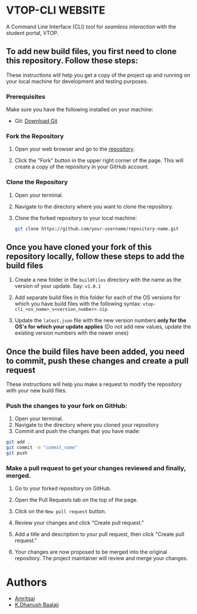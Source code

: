 # VTOP-CLI WEBSITE

A Command Line Interface (CLI) tool for _seamless interaction_ with the student portal, VTOP.

## To add new build files, you first need to clone this repository. Follow these steps:

These instructions will help you get a copy of the project up and running on your local machine for development and testing purposes.

### Prerequisites

Make sure you have the following installed on your machine:

- Git: [Download Git](https://git-scm.com/downloads)

### Fork the Repository

1. Open your web browser and go to the [repository](https://github.com/ACM-VIT/vtop-cli-website).

2. Click the "Fork" button in the upper right corner of the page. This will create a copy of the repository in your GitHub account.

### Clone the Repository

1. Open your terminal.

2. Navigate to the directory where you want to clone the repository.

3. Clone the forked repository to your local machine:
   ```bash
   git clone https://github.com/your-username/repository-name.git
   ```

## Once you have cloned your fork of this repository locally, follow these steps to add the build files

1. Create a new folder in the `buildFiles` directory with the name as the version of your update. Say:
   `v1.0.1`

2. Add separate build files in this folder for each of the OS versions for which you have build files with the following syntax:
   `vtop-cli_<os_name>_v<version_number>.zip`

3. Update the `latest.json` file with the new version numbers **only for the OS's for which your update applies** (Do not add new values, update the existing version numbers with the newer ones)

## Once the build files have been added, you need to commit, push these changes and create a pull request

These instructions will help you make a request to modify the repository with your new build files.

### Push the changes to your fork on GitHub:

1. Open your terminal.
2. Navigate to the directory where you cloned your repository
3. Commit and push the changes that you have made:

```bash
git add .
git commit -m "commit_name"
git push
```

### Make a pull request to get your changes reviewed and finally, merged.

1.  Go to your forked repository on GitHub.

2.  Open the Pull Requests tab on the top of the page.

3.  Click on the `New pull request` button.

4.  Review your changes and click "Create pull request."

5.  Add a title and description to your pull request, then click "Create pull request."

6.  Your changes are now proposed to be merged into the original repository. The project maintainer will review and merge your changes.

# Authors

- [Amritsai](https://github.com/gekyxme)
- [K.Dhanush Baalaji](https://github.com/Realitylion)
